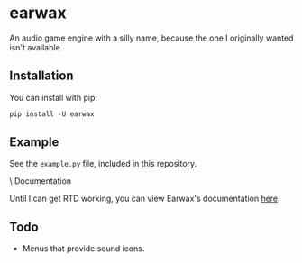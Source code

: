 # earwax

An audio game engine with a silly name, because the one I originally wanted isn't available.

## Installation

You can install with pip:

```python
pip install -U earwax
```

## Example

See the `example.py` file, included in this repository.

\\ Documentation

Until I can get RTD working, you can view Earwax's documentation [here](https://chrisnorman7.github.io/earwax/build/html/index.html).

## Todo

* Menus that provide sound icons.
